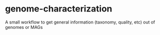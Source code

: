 # genome-characterization
A small workflow to get general information (taxonomy, quality, etc) out of genomes or MAGs

